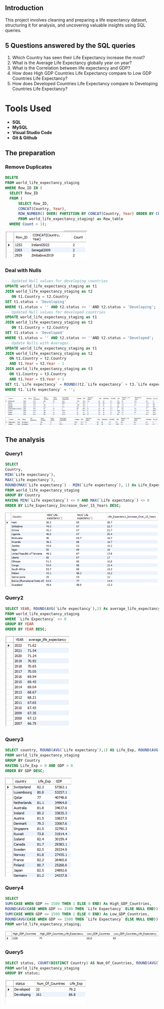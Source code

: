 ## Introduction

This project involves cleaning and preparing a life expectancy dataset, structuring it for analysis, and uncovering valuable insights using SQL queries.

## 5 Questions answered by the SQL queries

1. Which Country has seen their Life Expectancy increase the most?
3. What is the Average Life Expectancy globally year on year?
3. What is the Correlation between life expectancy and GDP?
4. How does High GDP Countries Life Expectancy compare to Low GDP Countries Life Expectancy?
5. How does Developed Countries Life Expectancy compare to Developing Countries Life Expectancy?

# Tools Used

- **SQL**
- **MySQL**
- **Visual Studio Code**
- **Git & Github**

 ## The preparation

 ### Remove Duplicates

  ```SQL
 DELETE 
FROM world_life_expectancy_staging
WHERE Row_ID IN (
	SELECT Row_ID
	FROM (
		SELECT Row_ID, 
		CONCAT(Country, Year), 
		ROW_NUMBER() OVER( PARTITION BY CONCAT(Country, Year) ORDER BY CONCAT(Country, Year)) As Count
		FROM world_life_expectancy_staging) as Row_table
	WHERE Count > 1);
 ```
 
 ![Analysis](<sql_results/cleaning1_duplicates.png>)

 ### Deal with Nulls

  ```SQL
 -- Updated Null values for developing countries
UPDATE world_life_expectancy_staging as t1
JOIN world_life_expectancy_staging as t2
	 ON t1.Country = t2.Country
SET t1.status = 'Developing'
WHERE t1.status = '' AND t2.status <> ''AND t2.status = 'Developing';
-- Updated Null values for developed countries
UPDATE world_life_expectancy_staging as t1
JOIN world_life_expectancy_staging as t2
	 ON t1.Country = t2.Country
SET t1.status = 'Developed'
WHERE t1.status = '' AND t2.status <> ''AND t2.status = 'Developed';
-- Update Nulls with Averages
UPDATE world_life_expectancy_staging as t1
JOIN world_life_expectancy_staging as t2
	ON t1.Country = t2.Country
    AND t1.Year = t2.Year - 1
JOIN world_life_expectancy_staging as t3
	ON t1.Country = t3.Country
    AND t1.Year = t3.Year + 1
SET t1.`Life expectancy` = ROUND((t2.`Life expectancy` + t3.`Life expectancy`)/2,1)
WHERE t1.`Life expectancy` = '';
 ```

  ![Analysis](<sql_results/cleaning2_status_null.png>)
  ![Analysis](<sql_results/cleaning3_life_expectancy_null.png>)
 
 ## The analysis
 
 ### Query1
 
 ```SQL
 SELECT 
Country, 
MIN(`Life expectancy`), 
MAX(`Life expectancy`),
ROUND(MAX(`Life expectancy`) - MIN(`Life expectancy`), 1) As Life_Expectancy_Increase_Over_15_Years
FROM world_life_expectancy_staging
GROUP BY Country
HAVING MIN(`Life expectancy`) <> 0 AND MAX(`Life expectancy`) <> 0
ORDER BY Life_Expectancy_Increase_Over_15_Years DESC;
 ```
 
 ![Analysis](<sql_results/q1.png>)
 
 ### Query2
 
 ```SQL
SELECT YEAR, ROUND(AVG(`Life expectancy`),2) As average_life_expectancy 
FROM world_life_expectancy_staging
WHERE `Life Expectancy` <> 0
GROUP BY YEAR
ORDER BY YEAR DESC;
 ```
 ![Analysis](<sql_results/q2.png>)
 
 ### Query3
 
 ```SQL
 SELECT country, ROUND(AVG(`Life expectancy`),1) AS Life_Exp, ROUND(AVG(GDP),1) AS GDP
FROM world_life_expectancy_staging 
GROUP BY Country
HAVING Life_Exp > 0 AND GDP > 0
ORDER BY GDP DESC;
 ```
  ![Analysis](<sql_results/q3.png>)
 
 ### Query4
 
 ```SQL
 SELECT 
SUM(CASE WHEN GDP >= 1500 THEN 1 ELSE 0 END) As High_GDP_Countries,
ROUND(AVG(CASE WHEN GDP >= 1500 THEN `Life Expectancy` ELSE NULL END)) As High_GDP_Countries_Life_Expectancy,
SUM(CASE WHEN GDP <= 1500 THEN 1 ELSE 0 END) As Low_GDP_Countries,
ROUND(AVG(CASE WHEN GDP <= 1500 THEN `Life Expectancy` ELSE NULL END)) As Low_GDP_Countries_Life_Expectancy
FROM world_life_expectancy_staging;
 ```
 ![Analysis](<sql_results/q4_updated.png>)
 
 ### Query5
 
 ```SQL
 SELECT status, COUNT(DISTINCT Country) AS Num_Of_Countries, ROUND(AVG(`Life expectancy`),1) AS Life_Exp
FROM world_life_expectancy_staging
GROUP BY status;
 ```
 ![Analysis](<sql_results/q5.png>)
 

